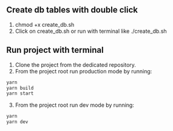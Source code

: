 ## Create db tables with double click
1. chmod +x create_db.sh
2. Click on create_db.sh or run with terminal like ./create_db.sh

## Run project with terminal
1. Clone the project from the dedicated repository.
2. From the project root run production mode by running:

```bash
yarn
yarn build
yarn start
```

3. From the project root run dev mode by running:

```bash
yarn
yarn dev
```